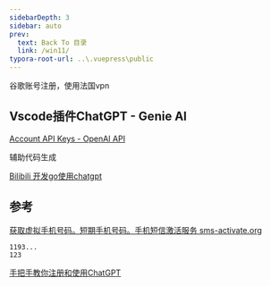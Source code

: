 ```yaml
---
sidebarDepth: 3
sidebar: auto
prev:
  text: Back To 目录
  link: /win11/
typora-root-url: ..\.vuepress\public
---
```






谷歌账号注册，使用法国vpn



## Vscode插件ChatGPT - Genie AI

[Account API Keys - OpenAI API](https://platform.openai.com/account/api-keys)

辅助代码生成

[Bilibili 开发go使用chatgpt](https://www.bilibili.com/video/BV1V24y177i9?t=7.9)

## 参考

[获取虚拟手机号码。短期手机号码。手机短信激活服务 sms-activate.org](https://sms-activate.org/getNumber)

```
1193...
123
```

[手把手教你注册和使用ChatGPT](https://juejin.cn/post/7199657558834692157)



